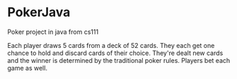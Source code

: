 # PokerJava
Poker project in java from cs111

Each player draws 5 cards from a deck of 52 cards.
They each get one chance to hold and discard cards of their choice. 
They're dealt new cards and the winner is determined by the traditional poker rules.
Players bet each game as well.
